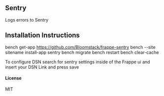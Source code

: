 ## Sentry

Logs errors to Sentry

## Installation Instructions

bench get-app https://github.com/Bloomstack/frappe-sentry
bench --site sitename install-app sentry
bench migrate
bench restart
bench clear-cache

To configure DSN search for sentry settings inside of the Frappe ui and insert your DSN Link and press save

#### License

MIT
